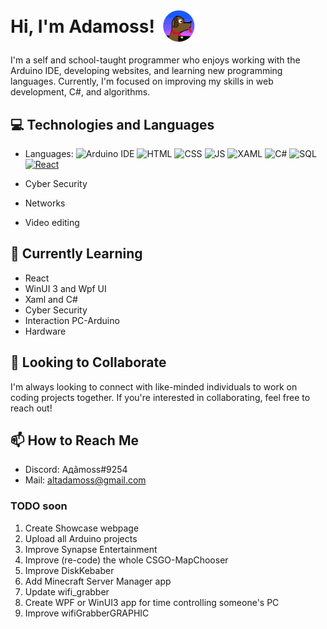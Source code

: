 <h1>Hi, I'm Adamoss!    <img src="img/pro_file.png" alt="profile" style="margin-bottom: -15px;"><p></p> </h1>

I'm a self and school-taught programmer who enjoys working with the Arduino IDE, developing websites, and learning new programming languages. Currently, I'm focused on improving my skills in web development, C#, and algorithms.

## 💻 Technologies and Languages
- Languages: 
   ![Arduino IDE](https://img.shields.io/badge/-Arduino%20IDE-1d9b9f?logo=arduino&logoColor=white&style=flat)
   ![HTML](https://img.shields.io/badge/-HTML-orange?logo=html5&logoColor=white&style=flat)
   ![CSS](https://img.shields.io/badge/-CSS-blue?logo=css3&logoColor=white&style=flat)
   ![JS](https://img.shields.io/badge/-JS-yellow?logo=javascript&logoColor=white&style=flat)
   ![XAML](https://img.shields.io/badge/-XAML-purple?logo=xaml&logoColor=white&style=flat)
   ![C#](https://img.shields.io/badge/-C%23-blue)
   ![SQL](https://img.shields.io/badge/-SQL-red?logo=sql&logoColor=white&style=flat)
   [![React](https://img.shields.io/badge/-React-61DAFB?logo=react&logoColor=white)](https://reactjs.org/)


- Cyber Security
- Networks
- Video editing

## 🌱 Currently Learning
* React
* WinUI 3 and Wpf UI
* Xaml and C#
* Cyber Security
* Interaction PC-Arduino
* Hardware 

## 🤝 Looking to Collaborate
I'm always looking to connect with like-minded individuals to work on coding projects together. If you're interested in collaborating, feel free to reach out!

## 📫 How to Reach Me
* Discord: Aдãmoss#9254
* Mail: altadamoss@gmail.com

### TODO soon
1. Create Showcase webpage
2. Upload all Arduino projects
3. Improve Synapse Entertainment
4. Improve (re-code) the whole CSGO-MapChooser
5. Improve DiskKebaber
6. Add Minecraft Server Manager app
7. Update wifi_grabber
8. Create WPF or WinUI3 app for time controlling someone's PC
9. Improve wifiGrabberGRAPHIC
